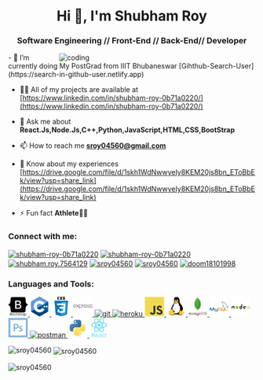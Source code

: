 <h1 align="center">Hi 👋, I'm Shubham Roy</h1>
<h3 align="center">Software Engineering // Front-End // Back-End// Developer</h3>
<img align="right" alt="coding" width="400"src="https://cdn.dribbble.com/users/1162077/screenshots/3848914/programmer.gif">
- 🔭 I’m currently doing My PostGrad from IIIT Bhubaneswar [Gihthub-Search-User](https://search-in-github-user.netlify.app)

- 👨‍💻 All of my projects are available at [https://www.linkedin.com/in/shubham-roy-0b71a0220/](https://www.linkedin.com/in/shubham-roy-0b71a0220/)

- 💬 Ask me about **React.Js,Node.Js,C++,Python,JavaScript,HTML,CSS,BootStrap**

- 📫 How to reach me **sroy04560@gmail.com**

- 📄 Know about my experiences [https://drive.google.com/file/d/1skh1WdNwwyeIy8KEM20js8bn_EToBbEk/view?usp=share_link](https://drive.google.com/file/d/1skh1WdNwwyeIy8KEM20js8bn_EToBbEk/view?usp=share_link)

- ⚡ Fun fact **Athlete🏃🥈**

<h3 align="left">Connect with me:</h3>
<p align="left">
<a href="https://dev.to/shubham-roy-0b71a0220" target="blank"><img align="center" src="https://raw.githubusercontent.com/rahuldkjain/github-profile-readme-generator/master/src/images/icons/Social/devto.svg" alt="shubham-roy-0b71a0220" height="30" width="40" /></a>
<a href="https://linkedin.com/in/shubham-roy-0b71a0220" target="blank"><img align="center" src="https://raw.githubusercontent.com/rahuldkjain/github-profile-readme-generator/master/src/images/icons/Social/linked-in-alt.svg" alt="shubham-roy-0b71a0220" height="30" width="40" /></a>
<a href="https://fb.com/shubham.roy.7564129" target="blank"><img align="center" src="https://raw.githubusercontent.com/rahuldkjain/github-profile-readme-generator/master/src/images/icons/Social/facebook.svg" alt="shubham.roy.7564129" height="30" width="40" /></a>
<a href="https://instagram.com/sroy04560" target="blank"><img align="center" src="https://raw.githubusercontent.com/rahuldkjain/github-profile-readme-generator/master/src/images/icons/Social/instagram.svg" alt="sroy04560" height="30" width="40" /></a>
<a href="https://www.leetcode.com/sroy04560" target="blank"><img align="center" src="https://raw.githubusercontent.com/rahuldkjain/github-profile-readme-generator/master/src/images/icons/Social/leet-code.svg" alt="sroy04560" height="30" width="40" /></a>
<a href="https://auth.geeksforgeeks.org/user/doom18101998" target="blank"><img align="center" src="https://raw.githubusercontent.com/rahuldkjain/github-profile-readme-generator/master/src/images/icons/Social/geeks-for-geeks.svg" alt="doom18101998" height="30" width="40" /></a>
</p>

<h3 align="left">Languages and Tools:</h3>
<p align="left"> <a href="https://getbootstrap.com" target="_blank" rel="noreferrer"> <img src="https://raw.githubusercontent.com/devicons/devicon/master/icons/bootstrap/bootstrap-plain-wordmark.svg" alt="bootstrap" width="40" height="40"/> </a> <a href="https://www.w3schools.com/cpp/" target="_blank" rel="noreferrer"> <img src="https://raw.githubusercontent.com/devicons/devicon/master/icons/cplusplus/cplusplus-original.svg" alt="cplusplus" width="40" height="40"/> </a> <a href="https://www.w3schools.com/css/" target="_blank" rel="noreferrer"> <img src="https://raw.githubusercontent.com/devicons/devicon/master/icons/css3/css3-original-wordmark.svg" alt="css3" width="40" height="40"/> </a> <a href="https://expressjs.com" target="_blank" rel="noreferrer"> <img src="https://raw.githubusercontent.com/devicons/devicon/master/icons/express/express-original-wordmark.svg" alt="express" width="40" height="40"/> </a> <a href="https://git-scm.com/" target="_blank" rel="noreferrer"> <img src="https://www.vectorlogo.zone/logos/git-scm/git-scm-icon.svg" alt="git" width="40" height="40"/> </a> <a href="https://heroku.com" target="_blank" rel="noreferrer"> <img src="https://www.vectorlogo.zone/logos/heroku/heroku-icon.svg" alt="heroku" width="40" height="40"/> </a> <a href="https://developer.mozilla.org/en-US/docs/Web/JavaScript" target="_blank" rel="noreferrer"> <img src="https://raw.githubusercontent.com/devicons/devicon/master/icons/javascript/javascript-original.svg" alt="javascript" width="40" height="40"/> </a> <a href="https://www.linux.org/" target="_blank" rel="noreferrer"> <img src="https://raw.githubusercontent.com/devicons/devicon/master/icons/linux/linux-original.svg" alt="linux" width="40" height="40"/> </a> <a href="https://www.mongodb.com/" target="_blank" rel="noreferrer"> <img src="https://raw.githubusercontent.com/devicons/devicon/master/icons/mongodb/mongodb-original-wordmark.svg" alt="mongodb" width="40" height="40"/> </a> <a href="https://www.mysql.com/" target="_blank" rel="noreferrer"> <img src="https://raw.githubusercontent.com/devicons/devicon/master/icons/mysql/mysql-original-wordmark.svg" alt="mysql" width="40" height="40"/> </a> <a href="https://nodejs.org" target="_blank" rel="noreferrer"> <img src="https://raw.githubusercontent.com/devicons/devicon/master/icons/nodejs/nodejs-original-wordmark.svg" alt="nodejs" width="40" height="40"/> </a> <a href="https://www.photoshop.com/en" target="_blank" rel="noreferrer"> <img src="https://raw.githubusercontent.com/devicons/devicon/master/icons/photoshop/photoshop-line.svg" alt="photoshop" width="40" height="40"/> </a> <a href="https://postman.com" target="_blank" rel="noreferrer"> <img src="https://www.vectorlogo.zone/logos/getpostman/getpostman-icon.svg" alt="postman" width="40" height="40"/> </a> <a href="https://www.python.org" target="_blank" rel="noreferrer"> <img src="https://raw.githubusercontent.com/devicons/devicon/master/icons/python/python-original.svg" alt="python" width="40" height="40"/> </a> <a href="https://reactjs.org/" target="_blank" rel="noreferrer"> <img src="https://raw.githubusercontent.com/devicons/devicon/master/icons/react/react-original-wordmark.svg" alt="react" width="40" height="40"/> </a> </p>

<p><img align="left" src="https://github-readme-stats.vercel.app/api/top-langs?username=sroy04560&show_icons=true&locale=en&layout=compact" alt="sroy04560" /></p>

<p>&nbsp;<img align="center" src="https://github-readme-stats.vercel.app/api?username=sroy04560&show_icons=true&locale=en" alt="sroy04560" /></p>

<p><img align="center" src="https://github-readme-streak-stats.herokuapp.com/?user=sroy04560&" alt="sroy04560" /></p>
